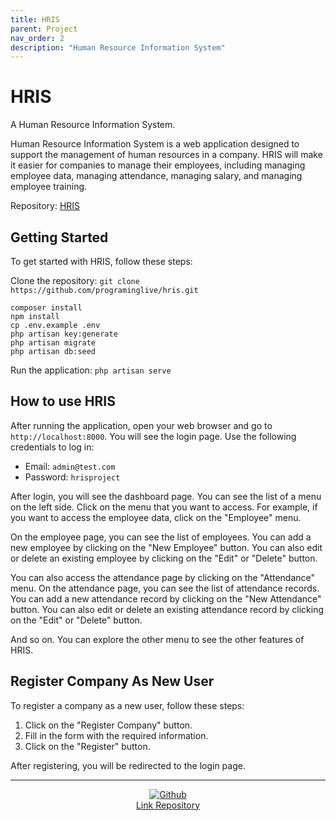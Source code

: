 ```yaml
---
title: HRIS
parent: Project
nav_order: 2
description: "Human Resource Information System"
---
```


# HRIS
A Human Resource Information System.

Human Resource Information System is a web application designed to support the management of human resources in a company. HRIS will make it easier for companies to manage their employees, including managing employee data, managing attendance, managing salary, and managing employee training.

Repository: [HRIS](https://github.com/programinglive/hris)

## Getting Started

To get started with HRIS, follow these steps:

Clone the repository: `git clone https://github.com/programinglive/hris.git`
```
composer install
npm install
cp .env.example .env
php artisan key:generate
php artisan migrate
php artisan db:seed
```

Run the application: `php artisan serve`

## How to use HRIS

After running the application, open your web browser and go to `http://localhost:8000`.
You will see the login page.
Use the following credentials to log in:

- Email: `admin@test.com`
- Password: `hrisproject`

After login, you will see the dashboard page.
You can see the list of a menu on the left side.
Click on the menu that you want to access.
For example, if you want to access the employee data, click on the "Employee" menu.

On the employee page, you can see the list of employees.
You can add a new employee by clicking on the "New Employee" button.
You can also edit or delete an existing employee by clicking on the "Edit" or "Delete" button.

You can also access the attendance page by clicking on the "Attendance" menu.
On the attendance page, you can see the list of attendance records.
You can add a new attendance record by clicking on the "New Attendance" button.
You can also edit or delete an existing attendance record by clicking on the "Edit" or "Delete" button.

And so on. You can explore the other menu to see the other features of HRIS.

## Register Company As New User

To register a company as a new user, follow these steps:

1. Click on the "Register Company" button.
2. Fill in the form with the required information.
3. Click on the "Register" button.


After registering, you will be redirected to the login page.

---

<div style="display: flex; flex-direction: column; align-items: center;">
  <a href="https://github.com/programinglive/hris">
    <img src="https://icongr.am/devicon/github-original.svg?size=50&color=currentColor" alt="Github" />
  </a>
  <a href="https://github.com/programinglive/hris">
    Link Repository
  </a>
</div>